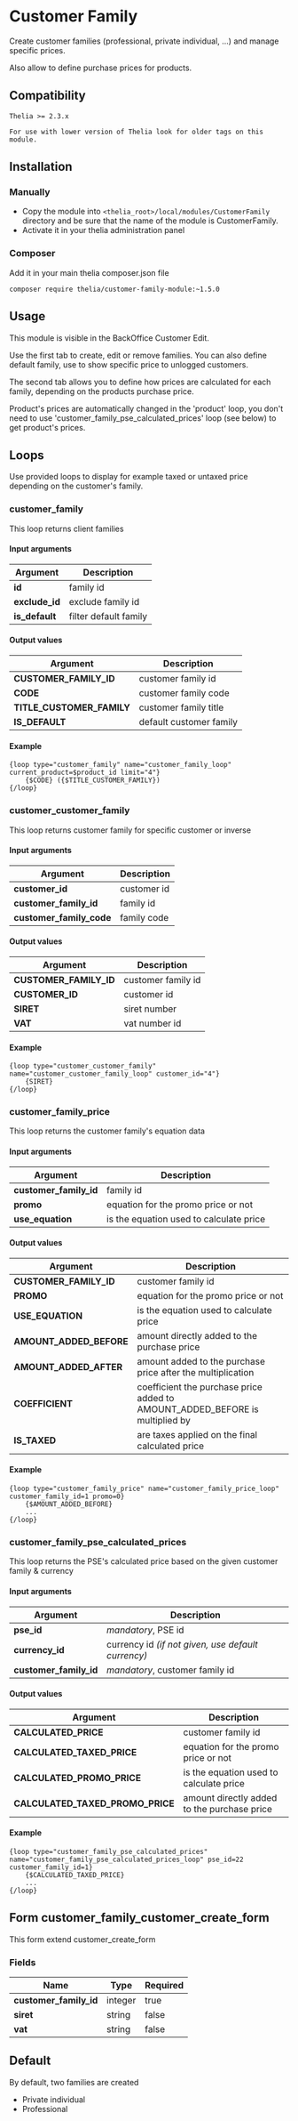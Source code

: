 # Customer Family

Create customer families (professional, private individual, ...) and manage specific prices.

Also allow to define purchase prices for products.

## Compatibility
    Thelia >= 2.3.x
    
    For use with lower version of Thelia look for older tags on this module.

## Installation

### Manually

* Copy the module into ```<thelia_root>/local/modules/CustomerFamily``` directory and be sure that the name of the module is CustomerFamily.
* Activate it in your thelia administration panel

### Composer

Add it in your main thelia composer.json file

```
composer require thelia/customer-family-module:~1.5.0
```

## Usage

This module is visible in the BackOffice Customer Edit.

Use the first tab to create, edit or remove families. You can also define default family, use to show specific price to unlogged customers.

The second tab allows you to define how prices are calculated for each family, depending on the products purchase price.

Product's prices are automatically changed in the 'product' loop, you don't need to use 'customer_family_pse_calculated_prices' loop (see below) to get product's prices.

## Loops

Use provided loops to display for example taxed or untaxed price depending on the customer's family.

### customer_family

This loop returns client families

#### Input arguments

|Argument |Description |
|---      |---         |
|**id** | family id |
|**exclude_id** | exclude family id |
|**is_default** | filter default family |

#### Output values

|Argument |Description |
|---      |---         |
|**CUSTOMER_FAMILY_ID** | customer family id |
|**CODE** | customer family code 
|**TITLE_CUSTOMER_FAMILY** | customer family title |
|**IS_DEFAULT** | default customer family |

#### Example
```
{loop type="customer_family" name="customer_family_loop" current_product=$product_id limit="4"}
    {$CODE} ({$TITLE_CUSTOMER_FAMILY})
{/loop}
```

### customer_customer_family

This loop returns customer family for specific customer or inverse

#### Input arguments

|Argument |Description |
|---      |---         |
|**customer_id** | customer id |
|**customer_family_id** | family id |
|**customer_family_code** | family code |

#### Output values

|Argument |Description |
|---      |---         |
|**CUSTOMER_FAMILY_ID** | customer family id |
|**CUSTOMER_ID** | customer id |
|**SIRET** | siret number |
|**VAT** | vat number id |

#### Example
```
{loop type="customer_customer_family" name="customer_customer_family_loop" customer_id="4"}
    {SIRET}
{/loop}
```

### customer_family_price

This loop returns the customer family's equation data

#### Input arguments

|Argument |Description |
|---      |---         |
|**customer_family_id** | family id |
|**promo** | equation for the promo price or not |
|**use_equation** | is the equation used to calculate price |

#### Output values

|Argument |Description |
|---      |---         |
|**CUSTOMER_FAMILY_ID** | customer family id |
|**PROMO** | equation for the promo price or not |
|**USE_EQUATION** | is the equation used to calculate price |
|**AMOUNT_ADDED_BEFORE** | amount directly added to the purchase price | 
|**AMOUNT_ADDED_AFTER** | amount added to the purchase price after the multiplication |
|**COEFFICIENT** | coefficient the purchase price added to AMOUNT_ADDED_BEFORE is multiplied by |
|**IS_TAXED** | are taxes applied on the final calculated price |

#### Example
```
{loop type="customer_family_price" name="customer_family_price_loop" customer_family_id=1 promo=0}
    {$AMOUNT_ADDED_BEFORE}
    ...
{/loop}
```

### customer_family_pse_calculated_prices

This loop returns the PSE's calculated price based on the given customer family & currency

#### Input arguments

|Argument |Description |
|---      |---         |
|**pse_id** | *mandatory*, PSE id |
|**currency_id** | currency id *(if not given, use default currency)* |
|**customer_family_id** | *mandatory*, customer family id |

#### Output values

|Argument |Description |
|---      |---         |
|**CALCULATED_PRICE** | customer family id |
|**CALCULATED_TAXED_PRICE** | equation for the promo price or not |
|**CALCULATED_PROMO_PRICE** | is the equation used to calculate price |
|**CALCULATED_TAXED_PROMO_PRICE** | amount directly added to the purchase price |

#### Example
```
{loop type="customer_family_pse_calculated_prices" name="customer_family_pse_calculated_prices_loop" pse_id=22 customer_family_id=1}
    {$CALCULATED_TAXED_PRICE}
    ...
{/loop}
```

## Form customer_family_customer_create_form

This form extend customer_create_form

### Fields

|Name |Type |Required |
|--- |--- |--- |
|**customer_family_id** | integer | true |
|**siret** | string | false |
|**vat** | string | false |

## Default

By default, two families are created
* Private individual
* Professional
